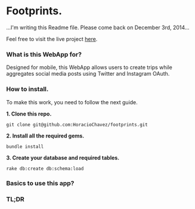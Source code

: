 # Footprints.

...I'm writing this Readme file.
Please come back on December 3rd, 2014...

Feel free to visit the live project [here](http://h6c5.com/footprints).

### What is this WebApp for?

Designed for mobile, this WebApp allows users to create trips while aggregates social media posts using Twitter and Instagram OAuth.


  
### How to install.  

To make this work, you need to follow the next guide.

**1. Clone this repo.**

```
git clone git@github.com:HoracioChavez/footprints.git
```

**2. Install all the required gems.**

```
bundle install
```

**3. Create your database and required tables.**

```
rake db:create db:schema:load
```






### Basics to use this app?

### TL;DR
